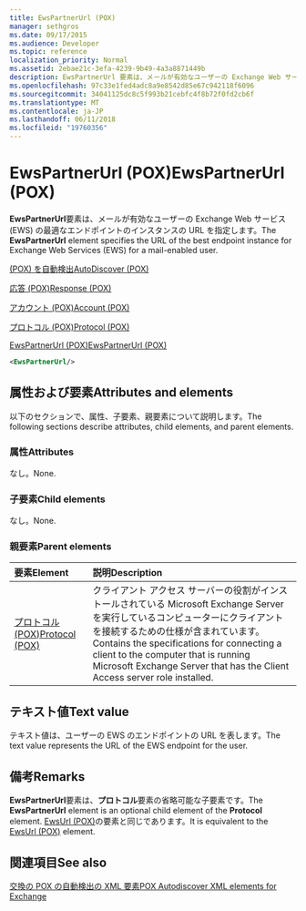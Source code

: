 ```yaml
---
title: EwsPartnerUrl (POX)
manager: sethgros
ms.date: 09/17/2015
ms.audience: Developer
ms.topic: reference
localization_priority: Normal
ms.assetid: 2ebae21c-3efa-4239-9b49-4a3a8871449b
description: EwsPartnerUrl 要素は、メールが有効なユーザーの Exchange Web サービス (EWS) の最適なエンドポイントのインスタンスの URL を指定します。
ms.openlocfilehash: 97c33e1fed4adc8a9e8542d85e67c942118f6096
ms.sourcegitcommit: 34041125dc8c5f993b21cebfc4f8b72f0fd2cb6f
ms.translationtype: MT
ms.contentlocale: ja-JP
ms.lasthandoff: 06/11/2018
ms.locfileid: "19760356"
---
```

# <a name="ewspartnerurl-pox"></a><span data-ttu-id="e026b-103">EwsPartnerUrl (POX)</span><span class="sxs-lookup"><span data-stu-id="e026b-103">EwsPartnerUrl (POX)</span></span>

<span data-ttu-id="e026b-104">**EwsPartnerUrl**要素は、メールが有効なユーザーの Exchange Web サービス (EWS) の最適なエンドポイントのインスタンスの URL を指定します。</span><span class="sxs-lookup"><span data-stu-id="e026b-104">The **EwsPartnerUrl** element specifies the URL of the best endpoint instance for Exchange Web Services (EWS) for a mail-enabled user.</span></span> 
  
[<span data-ttu-id="e026b-105">(POX) を自動検出</span><span class="sxs-lookup"><span data-stu-id="e026b-105">AutoDiscover (POX)</span></span>](autodiscover-pox.md)
  
[<span data-ttu-id="e026b-106">応答 (POX)</span><span class="sxs-lookup"><span data-stu-id="e026b-106">Response (POX)</span></span>](response-pox.md)
  
[<span data-ttu-id="e026b-107">アカウント (POX)</span><span class="sxs-lookup"><span data-stu-id="e026b-107">Account (POX)</span></span>](account-pox.md)
  
[<span data-ttu-id="e026b-108">プロトコル (POX)</span><span class="sxs-lookup"><span data-stu-id="e026b-108">Protocol (POX)</span></span>](protocol-pox.md)
  
[<span data-ttu-id="e026b-109">EwsPartnerUrl (POX)</span><span class="sxs-lookup"><span data-stu-id="e026b-109">EwsPartnerUrl (POX)</span></span>](ewspartnerurl-pox.md)
  
```XML
<EwsPartnerUrl/>
```

## <a name="attributes-and-elements"></a><span data-ttu-id="e026b-110">属性および要素</span><span class="sxs-lookup"><span data-stu-id="e026b-110">Attributes and elements</span></span>

<span data-ttu-id="e026b-111">以下のセクションで、属性、子要素、親要素について説明します。</span><span class="sxs-lookup"><span data-stu-id="e026b-111">The following sections describe attributes, child elements, and parent elements.</span></span>
  
### <a name="attributes"></a><span data-ttu-id="e026b-112">属性</span><span class="sxs-lookup"><span data-stu-id="e026b-112">Attributes</span></span>

<span data-ttu-id="e026b-113">なし。</span><span class="sxs-lookup"><span data-stu-id="e026b-113">None.</span></span>
  
### <a name="child-elements"></a><span data-ttu-id="e026b-114">子要素</span><span class="sxs-lookup"><span data-stu-id="e026b-114">Child elements</span></span>

<span data-ttu-id="e026b-115">なし。</span><span class="sxs-lookup"><span data-stu-id="e026b-115">None.</span></span>
  
### <a name="parent-elements"></a><span data-ttu-id="e026b-116">親要素</span><span class="sxs-lookup"><span data-stu-id="e026b-116">Parent elements</span></span>

|<span data-ttu-id="e026b-117">**要素**</span><span class="sxs-lookup"><span data-stu-id="e026b-117">**Element**</span></span>|<span data-ttu-id="e026b-118">**説明**</span><span class="sxs-lookup"><span data-stu-id="e026b-118">**Description**</span></span>|
|:-----|:-----|
|[<span data-ttu-id="e026b-119">プロトコル (POX)</span><span class="sxs-lookup"><span data-stu-id="e026b-119">Protocol (POX)</span></span>](protocol-pox.md) <br/> |<span data-ttu-id="e026b-120">クライアント アクセス サーバーの役割がインストールされている Microsoft Exchange Server を実行しているコンピューターにクライアントを接続するための仕様が含まれています。</span><span class="sxs-lookup"><span data-stu-id="e026b-120">Contains the specifications for connecting a client to the computer that is running Microsoft Exchange Server that has the Client Access server role installed.</span></span>  <br/> |
   
## <a name="text-value"></a><span data-ttu-id="e026b-121">テキスト値</span><span class="sxs-lookup"><span data-stu-id="e026b-121">Text value</span></span>

<span data-ttu-id="e026b-122">テキスト値は、ユーザーの EWS のエンドポイントの URL を表します。</span><span class="sxs-lookup"><span data-stu-id="e026b-122">The text value represents the URL of the EWS endpoint for the user.</span></span>
  
## <a name="remarks"></a><span data-ttu-id="e026b-123">備考</span><span class="sxs-lookup"><span data-stu-id="e026b-123">Remarks</span></span>

<span data-ttu-id="e026b-124">**EwsPartnerUrl**要素は、**プロトコル**要素の省略可能な子要素です。</span><span class="sxs-lookup"><span data-stu-id="e026b-124">The **EwsPartnerUrl** element is an optional child element of the **Protocol** element.</span></span> <span data-ttu-id="e026b-125">[EwsUrl (POX)](ewsurl-pox.md)の要素と同じであります。</span><span class="sxs-lookup"><span data-stu-id="e026b-125">It is equivalent to the [EwsUrl (POX)](ewsurl-pox.md) element.</span></span> 
  
## <a name="see-also"></a><span data-ttu-id="e026b-126">関連項目</span><span class="sxs-lookup"><span data-stu-id="e026b-126">See also</span></span>



[<span data-ttu-id="e026b-127">交換の POX の自動検出の XML 要素</span><span class="sxs-lookup"><span data-stu-id="e026b-127">POX Autodiscover XML elements for Exchange</span></span>](pox-autodiscover-xml-elements-for-exchange.md)

